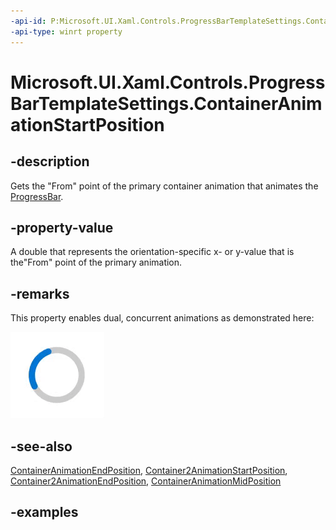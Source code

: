 ```yaml
---
-api-id: P:Microsoft.UI.Xaml.Controls.ProgressBarTemplateSettings.ContainerAnimationStartPosition
-api-type: winrt property
---
```


# Microsoft.UI.Xaml.Controls.ProgressBarTemplateSettings.ContainerAnimationStartPosition

<!--
public double ContainerAnimationStartPosition { get; set; }
-->

## -description

Gets the "From" point of the primary container animation that animates the [ProgressBar](progressbar.md).

## -property-value

A double that represents the orientation-specific x- or y-value that is the"From" point of the primary animation.

## -remarks

This property enables dual, concurrent animations as demonstrated here:

![ProgressRing with dual animations](./images/progressring.gif)

## -see-also

 [ContainerAnimationEndPosition](progressbartemplatesettings_containeranimationendposition.md), [Container2AnimationStartPosition](progressbartemplatesettings_container2animationstartposition.md), [Container2AnimationEndPosition](progressbartemplatesettings_container2animationendposition.md), [ContainerAnimationMidPosition](progressbartemplatesettings_containeranimationmidposition.md)

## -examples
